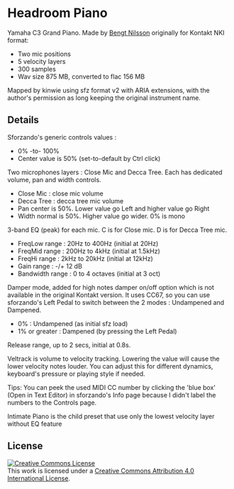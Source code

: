 # Headroom Piano

Yamaha C3 Grand Piano.
Made by [Bengt Nilsson] originally for Kontakt NKI format:

- Two mic positions
- 5 velocity layers
- 300 samples
- Wav size 875 MB, converted to flac 156 MB

Mapped by kinwie using sfz format v2 with ARIA extensions,
with the author's permission as long keeping the original instrument name.

## Details

Sforzando's generic controls values :
- 0% -to- 100%
- Center value is 50% (set-to-default by Ctrl click)

Two microphones layers : Close Mic and Decca Tree.
Each has dedicated volume, pan and width controls.

- Close Mic : close mic volume
- Decca Tree : decca tree mic volume
- Pan center is 50%. Lower value go Left and higher value go Right
- Width normal is 50%. Higher value go wider. 0% is mono

3-band EQ (peak) for each mic.
C is for Close mic.
D is for Decca Tree mic.

- FreqLow range : 20Hz to 400Hz (initial at 20Hz)
- FreqMid range : 200Hz to 4kHz (initial at 1.5kHz)
- FreqHi range : 2kHz to 20kHz (initial at 12kHz)
- Gain range : -/+ 12 dB
- Bandwidth range : 0 to 4 octaves (initial at 3 oct)

Damper mode, added for high notes damper on/off option which is not available in the original Kontakt version.
It uses CC67, so you can use sforzando's Left Pedal to switch between the 2 modes : Undampened and Dampened.
- 0% : Undampened (as initial sfz load)
- 1% or greater : Dampened (by pressing the Left Pedal)

Release range, up to 2 secs, initial at 0.8s.

Veltrack is volume to velocity tracking.
Lowering the value will cause the lower velocity notes louder.
You can adjust this for different dynamics, keyboard's pressure or playing style if needed.

Tips:
You can peek the used MIDI CC number by clicking the 'blue box' (Open in Text Editor) in sforzando's Info page because I didn't label the numbers to the Controls page.

Intimate Piano is the child preset that use only the lowest velocity layer without EQ feature

## License

<a rel="license" href="http://creativecommons.org/licenses/by/4.0/">
<img alt="Creative Commons License" style="border-width:0"
src="https://i.creativecommons.org/l/by/4.0/88x31.png" /></a><br />
This work is licensed under a <a rel="license"
href="http://creativecommons.org/licenses/by/4.0/">
Creative Commons Attribution 4.0 International License</a>.

[Bengt Nilsson]: http://www.bengtnilsson.com/samplelibraries.html
